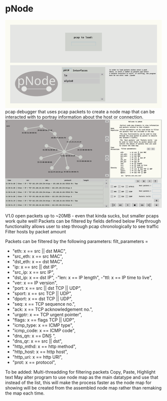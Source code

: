 # pNode
![image 1](1.png)
pcap debugger that uses pcap packets to create a node map
that can be interacted with to portray information about
the host or connection.
![image 2](2.png)

V1.0
open packets up to ~20MB - even that kinda sucks, but smaller pcaps work quite well!
Packets can be filtered by fields defined below
Playthrough functionality allows user to step through pcap chronologically to see traffic
Filter hosts by packet amount

Packets can be filtered by the following parameters:
filt_parameters = 
- "eth:       x == src || dst MAC",
- "src_eth:   x == src MAC",
- "dst_eth:   x == dst MAC",
- "ip:        x == src || dst IP",
- "src_ip:    x == src IP",
- "dst_ip:    x == dst IP",
 -"len:       x == IP length",
 -"ttl:       x == IP time to live",
- "ver:       x == IP version",
- "port:      x == src || dst TCP || UDP",
- "sport:     x == src TCP || UDP",
- "dport:     x == dst TCP || UDP",
- "seq:       x == TCP sequence no.",
- "ack:       x == TCP acknowledgement no.",
- "urgptr:    x == TCP urgent pointer",
- "flags:     x == flags TCP || UDP",
- "icmp_type: x == ICMP type",
- "icmp_code: x == ICMP code",
- "dns_qn:    x == DNS ",
- "dns_qr:    x == src || dst",
- "http_mthd: x == http method",
- "http_host: x == http host",
- "http_uri:  x == http URI",
- "prot:      x == protocol",

To be added:
Multi-threadding for filtering packets
Copy, Paste, Highlight text
May alter program to use node map as the main datatype and use that instead of the list,
this will make the process faster as the node map for showing will be created from the assembled
node map rather than remaking the map each time.

